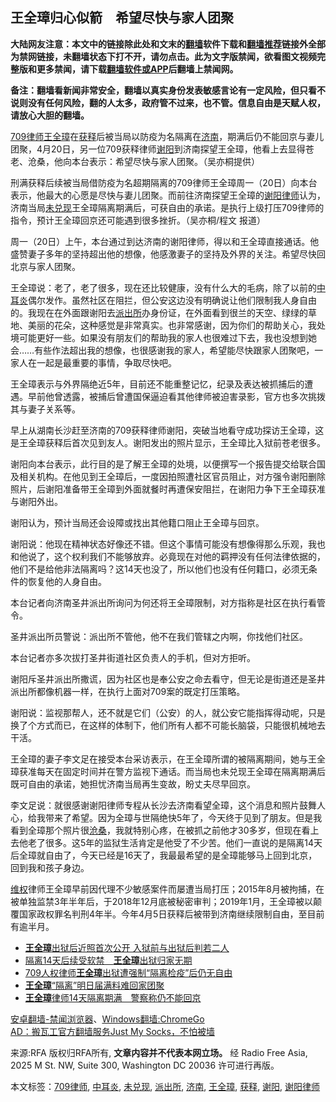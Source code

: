  <h2>王全璋归心似箭　希望尽快与家人团聚</h2> <p class="notice"><b>大陆网友注意：本文中的链接除此处和文末的<a href="https://github.com/bannedbook/fanqiang" >翻墙</a>软件下载和<a href="https://github.com/killgcd/justmysocks/blob/master/README.md">翻墙推荐</a>链接外全部为禁网链接，未翻墙状态下打不开，请勿点击。此为文字版禁闻，欲看图文视频完整版和更多禁闻，请下载<a href="https://github.com/bannedbook/fanqiang">翻墙软件或APP</a>后翻墙上禁闻网。</p><p>备注：翻墙看新闻非常安全，翻墙以真实身份发表敏感言论有一定风险，但只看不说则没有任何风险，翻的人太多，政府管不过来，也不管。信息自由是天赋人权，请放心大胆的翻墙。</b></p>  <div class="entry"> <p><span><a href="https://www.bannedbook.org/bnews/tag/709%e5%be%8b%e5%b8%88/" class="st_tag internal_tag" rel="tag" title="标签 709律师 下的日志">709律师</a><a href="https://www.bannedbook.org/bnews/tag/%e7%8e%8b%e5%85%a8%e7%92%8b/" class="st_tag internal_tag" rel="tag" title="标签 王全璋 下的日志">王全璋</a>在<a href="https://www.bannedbook.org/bnews/tag/%E8%8E%B7%E9%87%8A/" class="st_tag internal_tag" rel="tag" title="标签 获释 下的日志">获释</a>后被当局以防疫为名隔离在<a href="https://www.bannedbook.org/bnews/tag/%e6%b5%8e%e5%8d%97/" class="st_tag internal_tag" rel="tag" title="标签 济南 下的日志">济南</a>，期满后仍不能回京与妻儿团聚，4月20日，另一位709获释律师<a href="https://www.bannedbook.org/bnews/tag/%e8%b0%a2%e9%98%b3/" class="st_tag internal_tag" rel="tag" title="标签 谢阳 下的日志">谢阳</a>到济南探望王全璋，他看上去显得苍老、沧桑，他向本台表示：希望尽快与家人团聚。（吴亦桐提供）</span></p> <p class="Default">刑满获释后续被当局借防疫为名超期隔离的709律师王全璋周一（20日）向本台表示，他最大的心愿是尽快与妻儿团聚。而前往济南探望王全璋的<a href="https://www.bannedbook.org/bnews/tag/%e8%b0%a2%e9%98%b3%e5%be%8b%e5%b8%88/" class="st_tag internal_tag" rel="tag" title="标签 谢阳律师 下的日志">谢阳律师</a>认为，济南当局<a href="https://www.bannedbook.org/bnews/tag/%E6%9C%AA%E5%85%91%E7%8E%B0/" class="st_tag internal_tag" rel="tag" title="标签 未兑现 下的日志">未兑现</a>王全璋隔离期满后，可获自由的承诺。是执行上级打压709律师的指令，预计王全璋回京还可能遇到很多挫折。（吴亦桐/程文  报道）</p> <p class="Default">周一（20日）上午，本台通过到达济南的谢阳律师，得以和王全璋直接通话。他盛赞妻子多年的坚持超出他的想像，他感激妻子的坚持及外界的关注。希望尽快回北京与家人团聚。</p> <p class="Default">王全璋说：老了，老了很多，现在还比较健康，没有什么大的毛病，除了以前的<a href="https://www.bannedbook.org/bnews/tag/%E4%B8%AD%E8%80%B3%E7%82%8E/" class="st_tag internal_tag" rel="tag" title="标签 中耳炎 下的日志">中耳炎</a>偶尔发作。虽然社区在阻拦，但公安这边没有明确说让他们限制我人身自由的。我现在在外面跟谢阳去<a href="https://www.bannedbook.org/bnews/tag/%e6%b4%be%e5%87%ba%e6%89%80/" class="st_tag internal_tag" rel="tag" title="标签 派出所 下的日志">派出所</a>办身份证，在外面看到很兰的天空、绿绿的草地、美丽的花朵，这种感觉是非常真实。也非常感谢，因为你们的帮助关心，我处境可能更好一些。如果没有朋友们的帮助我的家人也很难过下去，我也没想到她会……有些作法超出我的想像，也很感谢我的家人，希望能尽快跟家人团聚吧，一家人在一起是最重要的事情，争取尽快吧。</p>  <p class="Default">王全璋表示与外界隔绝近5年，目前还不能重整记忆，纪录及表达被抓捕后的遭遇。早前他曾透露，被捕后曾遭国保逼迫看其他律师被迫害录影，官方也多次挑拨其与妻子关系等。</p> <p class="Default">早上从湖南长沙赶至济南的709获释律师谢阳，突破当地看守成功探访王全璋，这是王全璋获释后首次见到友人。谢阳发出的照片显示，王全璋比入狱前苍老很多。</p> <p class="Default">谢阳向本台表示，此行目的是了解王全璋的处境，以便撰写一个报告提交给联合国及相关机构。在他见到王全璋后，一度因拍照遭社区官员阻止，对方强令谢阳删除照片，后谢阳准备带王全璋到外面就餐时再遭保安阻拦，在谢阳力争下王全璋获准与谢阳外出。</p> <p class="Default">谢阳认为，预计当局还会设障或找出其他籍口阻止王全璋与回京。</p>  <p class="Default">谢阳说：他现在精神状态好像还不错。但这个事情可能没有想像得那么乐观，我也和他说了，这个权利我们不能够放弃。必竟现在对他的羁押没有任何法律依据的，他们不是给他非法隔离吗？这14天也没了，所以他们也没有任何籍口，必须无条件的恢复他的人身自由。</p> <p class="Default">本台记者向济南圣井派出所询问为何还将王全璋限制，对方指称是社区在执行看管令。</p> <p class="Default">圣井派出所员警说：派出所不管他，他不在我们管辖之内啊，你找他们社区。</p> <p class="Default">本台记者亦多次拔打圣井街道社区负责人的手机，但对方拒听。</p>  <p class="Default">谢阳斥圣井派出所撒谎，因为社区也是奉公安之命去看守，但无论是街道还是圣井派出所都像机器一样，在执行上面对709案的既定打压策略。</p> <p class="Default">谢阳说：监视那帮人，还不就是它们（公安）的人，就公安它能指挥得动呢，只是换了个方式而已，在这样的体制下，他们所有人都不可能长脑袋，只能很机械地去干活。</p> <p class="Default">王全璋的妻子李文足在接受本台采访表示，在王全璋所谓的被隔离期间，她与王全璋获准每天在固定时间并在警方监视下通话。而当局也未兑现王全璋在隔离期满后既可自由的承诺，她担忧济南当局再生变故，盼丈夫尽早回京。</p> <p class="Default">李文足说：就很感谢谢阳律师专程从长沙去济南看望全璋，这个消息和照片鼓舞人心，给我带来了希望。因为全璋与世隔绝快5年了，今天终于见到了朋友。但是我看到全璋那个照片很<span class='wp_keywordlink'><a href="https://www.bannedbook.org/forum2/topic1578.html" title="晓剑《沧桑》" target="_blank">沧桑</a></span>，我就特别心疼，在被抓之前他才30多岁，但现在看上去他老了很多。这5年的监狱生活肯定是他受了不少苦。他们一直说的是隔离14天后全璋就自由了，今天已经是16天了，我最最希望的是全璋能够马上回到北京，回到我和孩子身边。</p>  <p class="Default"><span class='wp_keywordlink_affiliate'><a href="https://www.bannedbook.org/bnews/weiquan/" title="维权" target="_blank">维权</a></span>律师王全璋早前因代理不少敏感案件而屡遭当局打压；2015年8月被拘捕，在被单独监禁3年半年后，于2018年12月底被秘密审判；2019年1月，王全璋被以颠覆国家政权罪名判刑4年半。今年4月5日获释后被带到济南继续限制自由，至目前有逾半月。</p> <ul class='op-related-articles' title='相关阅读'> <li><a href='https://www.bannedbook.org/bnews/ssgc/20200420/1316018.html' target='_blank'><b>王全璋</b>出狱后近照首次公开 入狱前与出狱后判若二人</a></li> <li><a href='https://www.bannedbook.org/bnews/headline/20200419/1315535.html' target='_blank'>隔离14天后续受软禁　<b>王全璋</b>出狱归家无期</a></li> <li><a href='https://www.bannedbook.org/bnews/headline/20200419/1315507.html' target='_blank'>709人权律师<b>王全璋</b>出狱遭强制“隔离检疫”后仍无自由</a></li> <li><a href='https://www.bannedbook.org/bnews/renquan/20200419/1315387.html' target='_blank'><b>王全璋</b>“隔离”明日届满料难回家团聚</a></li> <li><a href='https://www.bannedbook.org/bnews/headline/20200419/1315077.html' target='_blank'><b>王全璋</b>律师14天隔离期满　警察称仍不能回京</a></li> </ul> <div class="texttj"> <a href="https://github.com/bannedbook/fanqiang/wiki/%E5%AE%89%E5%8D%93%E7%BF%BB%E5%A2%99-%E7%A6%81%E9%97%BB%E6%B5%8F%E8%A7%88%E5%99%A8" target="_blank">安卓翻墙-禁闻浏览器</a>、<a href="https://github.com/bannedbook/fanqiang/wiki/Chrome%E4%B8%80%E9%94%AE%E7%BF%BB%E5%A2%99%E5%8C%85" target="_blank">Windows翻墙:ChromeGo</a><br/> <a href="https://github.com/killgcd/justmysocks/blob/master/README.md" target="_blank">AD：搬瓦工官方翻墙服务Just My Socks，不怕被墙</a> </div><p>来源:RFA  版权归RFA所有, <strong>文章内容并不代表本网立场。</strong>  经 Radio Free Asia, 2025 M St. NW, Suite 300, Washington DC 20036 许可进行再版。</p><a name='sharetosocial'></a>           </div><!--END ENTRY--> <div class="postfooter"> <div>本文标签：<a href="https://www.bannedbook.org/bnews/tag/709%e5%be%8b%e5%b8%88/" rel="tag">709律师</a>, <a href="https://www.bannedbook.org/bnews/tag/%E4%B8%AD%E8%80%B3%E7%82%8E/" rel="tag">中耳炎</a>, <a href="https://www.bannedbook.org/bnews/tag/%E6%9C%AA%E5%85%91%E7%8E%B0/" rel="tag">未兑现</a>, <a href="https://www.bannedbook.org/bnews/tag/%e6%b4%be%e5%87%ba%e6%89%80/" rel="tag">派出所</a>, <a href="https://www.bannedbook.org/bnews/tag/%e6%b5%8e%e5%8d%97/" rel="tag">济南</a>, <a href="https://www.bannedbook.org/bnews/tag/%e7%8e%8b%e5%85%a8%e7%92%8b/" rel="tag">王全璋</a>, <a href="https://www.bannedbook.org/bnews/tag/%E8%8E%B7%E9%87%8A/" rel="tag">获释</a>, <a href="https://www.bannedbook.org/bnews/tag/%e8%b0%a2%e9%98%b3/" rel="tag">谢阳</a>, <a href="https://www.bannedbook.org/bnews/tag/%e8%b0%a2%e9%98%b3%e5%be%8b%e5%b8%88/" rel="tag">谢阳律师</a></div>  </div><!--END POSTFOOTER--> 